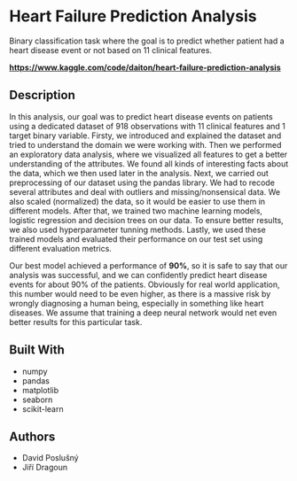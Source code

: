 # Heart Failure Prediction Analysis
Binary classification task where the goal is to predict whether patient had a heart disease event or not based on 11 clinical features.

**https://www.kaggle.com/code/daiton/heart-failure-prediction-analysis**

## Description
In this analysis, our goal was to predict heart disease events on patients using a dedicated dataset of 918 observations with 11 clinical features and 1 target binary variable. Firsty, we introduced and explained the dataset and tried to understand the domain we were working with. Then we performed an exploratory data analysis, where we visualized all features to get a better understanding of the attributes. We found all kinds of interesting facts about the data, which we then used later in the analysis. Next, we carried out preprocessing of our dataset using the pandas library. We had to recode several attributes and deal with outliers and missing/nonsensical data. We also scaled (normalized) the data, so it would be easier to use them in different models. After that, we trained two machine learning models, logistic regression and decision trees on our data. To ensure better results, we also used hyperparameter tunning methods. Lastly, we used these trained models and evaluated their performance on our test set using different evaluation metrics.

Our best model achieved a performance of **90%**, so it is safe to say that our analysis was successful, and we can confidently predict heart disease events for about 90% of the patients. Obviously for real world application, this number would need to be even higher, as there is a massive risk by wrongly diagnosing a human being, especially in something like heart diseases. We assume that training a deep neural network would net even better results for this particular task.

## Built With
* numpy
* pandas
* matplotlib
* seaborn
* scikit-learn

## Authors
* David Poslušný
* Jiří Dragoun
